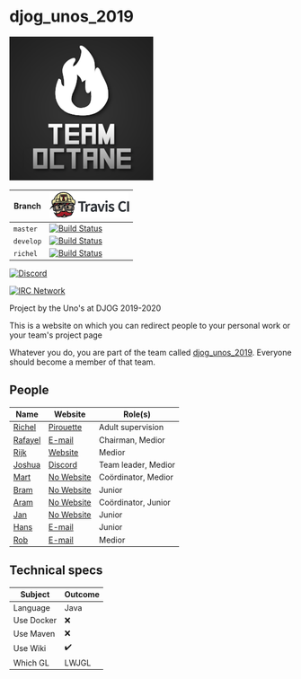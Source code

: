 # djog_unos_2019

![Octane logo](pics/team%20octance%20logo%2025%25.png)

Branch   |[![Travis CI logo](doc/TravisCI.png)](https://travis-ci.org)                                                             
---------|--------------------------------------------------------------------------------------------------------------------------
`master` |[![Build Status](https://travis-ci.org/djog/djog_unos_2019.svg?branch=master)](https://travis-ci.org/djog/djog_unos_2019)
`develop`|[![Build Status](https://travis-ci.org/djog/djog_unos_2019.svg?branch=develop)](https://travis-ci.org/djog/djog_unos_2019)
`richel` |[![Build Status](https://travis-ci.org/djog/djog_unos_2019.svg?branch=richel)](https://travis-ci.org/djog/djog_unos_2019)

[![Discord](https://img.shields.io/discord/647155357554311172?color=blueviolet&label=Discord)](discord.gg/FE75PBy)

[![IRC Network](https://img.shields.io/badge/irc-%23djog_unos_2019-blue.svg "IRC Freenode")](https://webchat.freenode.net/?channels=djog_unos_2019)

Project by the Uno's at DJOG 2019-2020 

This is a website on which you can redirect people to your personal work or your team's project page

Whatever you do, you are part of the
team called [djog_unos_2019](https://github.com/orgs/djog/teams/djog_unos_2019).
Everyone should become a member of that team.

## People

Name|Website|Role(s)
----|-----|----
[Richel](https://github.com/richelbilderbeek) | [Pirouette](https://github.com/richelbilderbeek/pirouette)|Adult supervision
[Rafayel](https://github.com/RafayelGardishyan) | [E-mail](mailto:rgardishyan@gmail.com)|Chairman, Medior
[Rijk](https://github.com/Rijk-van-Putten) | [Website](https://rijkvanputten.000webhostapp.com/)|Medior
[Joshua](https://github.com/joshua260403) | [Discord](https://discord.gg/yrt5egv)|Team leader, Medior
[Mart](https://github.com/martje127) | [No Website](https://www.youtube.com/watch?v=dQw4w9WgXcQ)|Coördinator, Medior
[Bram](https://github.com/kombossen) | [No Website](https://www.youtube.com/watch?v=CH1XGdu-hzQ)|Junior
[Aram](https://github.com/AramPetiet) |[No Website](https://youtu.be/v2Qy4NjhXwI?t=105)|Coördinator, Junior
[Jan](https://github.com/janderkkotlarski) | [No Website](https://www.youtube.com/watch?v=5bfCyrGid00)| Junior
[Hans](https://github.com/Hans-Bouwman) | [E-mail](mailto:hans.bouwman@protonmail.com)|Junior
[Rob](https://github.com/robkruger) | [E-mail](mailto:robkruger9@gmail.com)|Medior

## Technical specs

|Subject    | Outcome|
|-----------|------------|
|Language   | Java |
|Use Docker | :x: |
|Use Maven  | :x: |
|Use Wiki   | :heavy_check_mark: |
|Which GL   | LWJGL |
